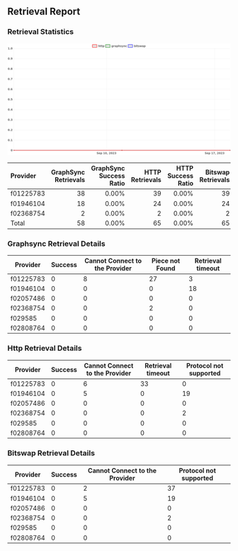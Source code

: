 ## Retrieval Report
### Retrieval Statistics
<img src="https://raw.githubusercontent.com/data-preservation-programs/filplus-checker-assets/main/filecoin-project/filecoin-plus-large-datasets/issues/2140/1695271286572.png"/>

| Provider  | GraphSync Retrievals | GraphSync Success Ratio | HTTP Retrievals | HTTP Success Ratio | Bitswap Retrievals | Bitswap Success Ratio |
| :-------- | -------------------: | ----------------------: | --------------: | -----------------: | -----------------: | --------------------: |
| f01225783 |                   38 |                   0.00% |              39 |              0.00% |                 39 |                 0.00% |
| f01946104 |                   18 |                   0.00% |              24 |              0.00% |                 24 |                 0.00% |
| f02368754 |                    2 |                   0.00% |               2 |              0.00% |                  2 |                 0.00% |
| Total     |                   58 |                   0.00% |              65 |              0.00% |                 65 |                 0.00% |

### Graphsync Retrieval Details
| Provider  | Success | Cannot Connect to the Provider | Piece not Found | Retrieval timeout |
| --------- | ------- | ------------------------------ | --------------- | ----------------- |
| f01225783 | 0       | 8                              | 27              | 3                 |
| f01946104 | 0       | 0                              | 0               | 18                |
| f02057486 | 0       | 0                              | 0               | 0                 |
| f02368754 | 0       | 0                              | 2               | 0                 |
| f029585   | 0       | 0                              | 0               | 0                 |
| f02808764 | 0       | 0                              | 0               | 0                 |

### Http Retrieval Details
| Provider  | Success | Cannot Connect to the Provider | Retrieval timeout | Protocol not supported |
| --------- | ------- | ------------------------------ | ----------------- | ---------------------- |
| f01225783 | 0       | 6                              | 33                | 0                      |
| f01946104 | 0       | 5                              | 0                 | 19                     |
| f02057486 | 0       | 0                              | 0                 | 0                      |
| f02368754 | 0       | 0                              | 0                 | 2                      |
| f029585   | 0       | 0                              | 0                 | 0                      |
| f02808764 | 0       | 0                              | 0                 | 0                      |

### Bitswap Retrieval Details
| Provider  | Success | Cannot Connect to the Provider | Protocol not supported |
| --------- | ------- | ------------------------------ | ---------------------- |
| f01225783 | 0       | 2                              | 37                     |
| f01946104 | 0       | 5                              | 19                     |
| f02057486 | 0       | 0                              | 0                      |
| f02368754 | 0       | 0                              | 2                      |
| f029585   | 0       | 0                              | 0                      |
| f02808764 | 0       | 0                              | 0                      |
